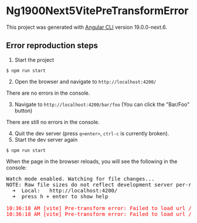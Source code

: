 # Ng1900Next5VitePreTransformError

This project was generated with [Angular CLI](https://github.com/angular/angular-cli) version 19.0.0-next.6.

## Error reproduction steps
1. Start the project

```console
$ npm run start
```

2. Open the browser and navigate to `http://localhost:4200/`

There are no errors in the console.

3. Navigate to `http://localhost:4200/bar/foo` (You can click the "Bar/Foo" button)

There are still no errors in the console.

4. Quit the dev server (press `q<enter>`, `ctrl-c` is currently broken).
5. Start the dev server again

```console
$ npm run start
```

When the page in the browser reloads, you will see the following in the console:

<pre>
Watch mode enabled. Watching for file changes...
NOTE: Raw file sizes do not reflect development server per-request transformations.
  ➜  Local:   http://localhost:4200/
  ➜  press h + enter to show help
<span style="color: red;">
10:36:18 AM [vite] Pre-transform error: Failed to load url /bar/polyfills.js (resolved id: /bar/polyfills.js). Does the file exist?
10:36:18 AM [vite] Pre-transform error: Failed to load url /bar/main.js (resolved id: /bar/main.js). Does the file exist?
</span>
</pre>
